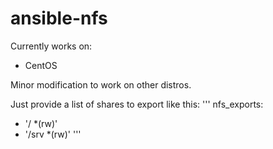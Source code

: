 ansible-nfs
===========

Currently works on:
* CentOS


Minor modification to work on other distros.

Just provide a list of shares to export like this:
'''
nfs_exports:
  - '/ *(rw)'
  - '/srv *(rw)'
'''
